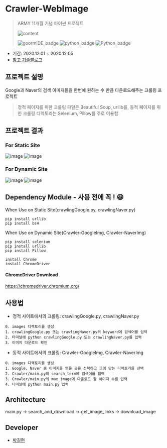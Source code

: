 # Crawler-WebImage
> ARMY 11개월 기념 파이썬 프로젝트
>
>![content](https://user-images.githubusercontent.com/56578913/101244919-a4642200-374c-11eb-850c-9bc6f873e142.png)
>
>![goormIDE_badge](https://img.shields.io/badge/goormIDE-FREE-blue)
>![python_badge](https://img.shields.io/badge/-ver_2.7-blue?logo=Python&logoColor=white)
>![Python_badge](https://img.shields.io/badge/-ver_3.6-blue?logo=Python&logoColor=white)

- 기간: 2020.12.01 ~ 2020.12.05
- [참고 기술블로그](https://towardsdatascience.com/image-scraping-with-python-a96feda8af2d)

## 프로젝트 설명
Google과 Naver의 검색 이미지들을 한번에 원하는 수 만큼 다운로드해주는 크롤링 프로젝트
>정적 페이지를 위한 크롤링 파일은 Beautiful Soup, urllib를, 동적 페이지를 위한 크롤링 디렉토리는 Selenium, Pillow를 주로 이용함

## 프로젝트 결과
### For Static Site
![image](https://user-images.githubusercontent.com/56578913/101244452-053e2b00-374a-11eb-88aa-7b50aa256ad1.png)
![image](https://user-images.githubusercontent.com/56578913/101244478-2141cc80-374a-11eb-924f-c559f6d4d9a8.png)

### For Dynamic Site
![image](https://user-images.githubusercontent.com/56578913/101245308-4be25400-374f-11eb-8365-ba71fcfbc328.png)
![image](https://user-images.githubusercontent.com/56578913/101245328-687e8c00-374f-11eb-9986-fd826e7611c6.png)

## Dependency Module - 사용 전에 꼭 ! 😆
When Use on Static Site(crawlingGoogle.py, crawlingNaver.py)
``` 
pip install urllib
pip install bs4
```

When Use on Dynamic Site(Crawler-GoogleImg, Crawler-NaverImg)
```
pip install selenium
pip install urllib
pip install Pillow
```
 
```
install Chrome
install ChromeDriver
```

#### ChromeDriver Download
https://chromedriver.chromium.org/

## 사용법
- 정적 사이트에서의 크롤링: crawlingGoogle.py, crawlingNaver.py 
```
0. images 디렉토리를 생성
1. crawlingGoogle.py 또는 crawlingNaver.py의 keyword에 검색어를 입력
2. 터미널에 python crawlingGoogle.py 또는 crawlingNaver.py를 입력
3. 이미지 다운로드 확인
```

- 동적 사이트에서의 크롤링: Crawler-GoogleImg, Crawler-NaverImg 
```
0. images 디렉토리를 생성
1. Google, Naver 중 이미지를 얻을 곳을 선택하고 그에 맞는 디렉토리를 선택
2. Crawler/main.py의 search_term에 검색어를 입력
3. Crawler/main.py의 max_image에 다운로드 할 이미지 수를 입력
4. 터미널에 python main.py 입력
```

## Architecture
main.py -> search_and_download -> get_image_links -> download_image

## Developer
- [박길현](https://github.com/ureChanger)
